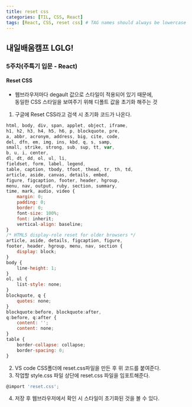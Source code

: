 ```yaml
---
title: reset css
categories: [TIL, CSS, React]
tags: [React, CSS, reset css] # TAG names should always be lowercase
---
```


## 내일배움캠프 LGLG!

### 5주차(주특기 입문 - React)

#### **Reset CSS**

- 웹브라우저마다 degault 값으로 스타일이 적용되어 있기 때문에,<br>
  동일한 CSS 스타일을 보여주기 위해 디폴트 값을 초기화 해주는 것

1. 구글에 Reset CSS라고 검색 시 초기화 코드가 나온다.

```js
html, body, div, span, applet, object, iframe,
h1, h2, h3, h4, h5, h6, p, blockquote, pre,
a, abbr, acronym, address, big, cite, code,
del, dfn, em, img, ins, kbd, q, s, samp,
small, strike, strong, sub, sup, tt, var,
b, u, i, center,
dl, dt, dd, ol, ul, li,
fieldset, form, label, legend,
table, caption, tbody, tfoot, thead, tr, th, td,
article, aside, canvas, details, embed,
figure, figcaption, footer, header, hgroup,
menu, nav, output, ruby, section, summary,
time, mark, audio, video {
	margin: 0;
	padding: 0;
	border: 0;
	font-size: 100%;
	font: inherit;
	vertical-align: baseline;
}
/* HTML5 display-role reset for older browsers */
article, aside, details, figcaption, figure,
footer, header, hgroup, menu, nav, section {
	display: block;
}
body {
	line-height: 1;
}
ol, ul {
	list-style: none;
}
blockquote, q {
	quotes: none;
}
blockquote:before, blockquote:after,
q:before, q:after {
	content: '';
	content: none;
}
table {
	border-collapse: collapse;
	border-spacing: 0;
}
```

2. VS code CSS폴더에 reset.css파일을 만든 후 위 코드를 붙여준다.
3. 작업할 style.css 파일 상단에 reset.css 파일을 임포트해준다.

```js
@import 'reset.css';
```

4. 저장 후 웹브라우저에서 확인 시 스타일이 초기화된 것을 볼 수 있다.
